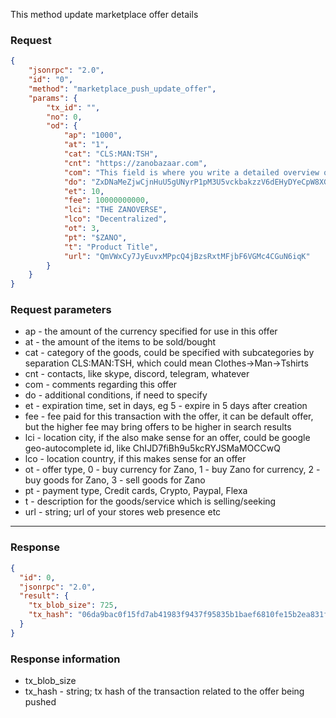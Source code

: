 This method update marketplace offer details

### Request

```json
{
	"jsonrpc": "2.0",
	"id": "0",
	"method": "marketplace_push_update_offer",
	"params": {
		"tx_id": "",
		"no": 0,
		"od": {
			"ap": "1000",
			"at": "1",
			"cat": "CLS:MAN:TSH",
			"cnt": "https://zanobazaar.com",
			"com": "This field is where you write a detailed overview of your product or service, make it good",
			"do": "ZxDNaMeZjwCjnHuU5gUNyrP1pM3U5vckbakzzV6dEHyDYeCpW8XGLBFTshcaY8LkG9RQn7FsQx8w2JeJzJwPwuDm2NfixPAXf",
			"et": 10,
			"fee": 10000000000,
			"lci": "THE ZANOVERSE",
			"lco": "Decentralized",
			"ot": 3,
			"pt": "$ZANO",
			"t": "Product Title",
			"url": "QmVWxCy7JyEuvxMPpcQ4jBzsRxtMFjbF6VGMc4CGuN6iqK"
		}
	}
}
```

### Request parameters

- ap - the amount of the currency specified for use in this offer
- at - the amount of the items to be sold/bought
- cat - category of the goods, could be specified with subcategories by separation CLS:MAN:TSH, which could mean Clothes->Man->Tshirts
- cnt - contacts, like skype, discord, telegram, whatever
- com - comments regarding this offer
- do - additional conditions, if need to specify
- et - expiration time, set in days, eg 5 - expire in 5 days after creation
- fee - fee paid for this transaction with the offer, it can be default offer, but the higher fee may bring offers to be higher in search results
- lci - location city, if the also make sense for an offer, could be google geo-autocomplete id, like ChIJD7fiBh9u5kcRYJSMaMOCCwQ
- lco - location country, if this makes sense for an offer
- ot - offer type, 0 - buy currency for Zano, 1 - buy Zano for currency, 2 - buy goods for Zano, 3 - sell goods for Zano
- pt - payment type, Credit cards, Crypto, Paypal, Flexa
- t - description for the goods/service which is selling/seeking
- url - string; url of your stores web presence etc

---

### Response

```json
{
  "id": 0,
  "jsonrpc": "2.0",
  "result": {
    "tx_blob_size": 725,
    "tx_hash": "06da9bac0f15fd7ab41983f9437f95835b1baef6810fe15b2ea831f60b058b4b"
  }
}
```

### Response information

- tx_blob_size
- tx_hash - string; tx hash of the transaction related to the offer being pushed